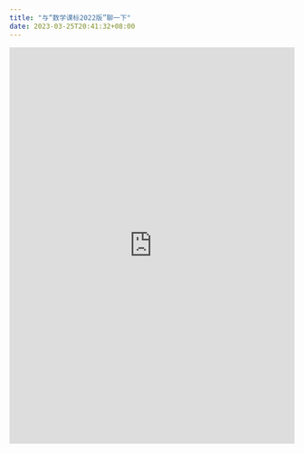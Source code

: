 ```yaml
---
title: "与“数学课标2022版”聊一下"
date: 2023-03-25T20:41:32+08:00
---
```


<iframe
src="https://www.chatbase.co/chatbot-iframe/-----------2022---------pdf-0n-kxxek7"
width="100%"
height="700"
frameborder="0"
></iframe>